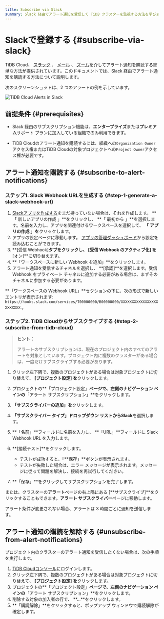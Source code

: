 ```yaml
---
title: Subscribe via Slack
summary: Slack 経由でアラート通知を受信して TiDB クラスターを監視する方法を学びます。
---
```


# Slackで登録する {#subscribe-via-slack}

TiDB Cloud、 [スラック](https://slack.com/) 、 [メール](/tidb-cloud/monitor-alert-email.md) 、 [ズーム](/tidb-cloud/monitor-alert-zoom.md)を介してアラート通知を購読する簡単な方法が提供されています。このドキュメントでは、Slack 経由でアラート通知を購読する方法について説明します。

次のスクリーンショットは、2 つのアラートの例を示しています。

![TiDB Cloud Alerts in Slack](https://docs-download.pingcap.com/media/images/docs/tidb-cloud/tidb-cloud-alert-subscription.png)

## 前提条件 {#prerequisites}

-   Slack 経由のサブスクリプション機能は、**エンタープライズ**または**プレミアム**サポート プランに加入している組織でのみ利用できます。

-   TiDB Cloudのアラート通知を購読するには、組織への`Organization Owner`アクセス権またはTiDB Cloudの対象プロジェクトへの`Project Owner`アクセス権が必要です。

## アラート通知を購読する {#subscribe-to-alert-notifications}

### ステップ1. Slack Webhook URLを生成する {#step-1-generate-a-slack-webhook-url}

1.  [Slackアプリを作成する](https://api.slack.com/apps/new)をまだ持っていない場合は、それを作成します。 **「 新しいアプリの作成 」**をクリックし、 **「 最初から 」**を選択します。名前を入力し、アプリを関連付けるワークスペースを選択して、 **「 アプリの作成 」を**クリックします。
2.  アプリの設定ページに移動します。 [アプリの管理ダッシュボード](https://api.slack.com/apps)から設定を読み込むことができます。
3.  **[受信 Webhook]**タブをクリックし、 **[受信 Webhook のアクティブ化] を****[オン]**に切り替えます。
4.  **「ワークスペースに新しい Webhook を追加」**をクリックします。
5.  アラート通知を受信するチャネルを選択し、 **[承認]**を選択します。受信 Webhook をプライベート チャネルに追加する必要がある場合は、まずそのチャネルに参加する必要があります。

**「ワークスペースの Webhook URL」**セクションの下に、次の形式で新しいエントリが表示されます: `https://hooks.slack.com/services/T00000000/B00000000/XXXXXXXXXXXXXXXXXXXXXXXX` 。

### ステップ2. TiDB Cloudからサブスクライブする {#step-2-subscribe-from-tidb-cloud}

> **ヒント：**
>
> アラートのサブスクリプションは、現在のプロジェクト内のすべてのアラートを対象としています。プロジェクト内に複数のクラスターがある場合は、一度だけサブスクライブする必要があります。

1.  クリック<mdsvgicon name="icon-left-projects">左下隅で、複数のプロジェクトがある場合は対象プロジェクトに切り替えて、 **[プロジェクト設定] を**クリックします。</mdsvgicon>

2.  プロジェクトの**「プロジェクト設定」**ページで、左側のナビゲーション ペインの**「アラート サブスクリプション」**をクリックします。

3.  **「サブスクライバーの追加」を**クリックします。

4.  **「サブスクライバー タイプ」**ドロップダウン リストから**Slack**を選択します。

5.  **「名前」**フィールドに名前を入力し、 **「URL」**フィールドに Slack Webhook URL を入力します。

6.  **[接続テスト]**をクリックします。

    -   テストが成功すると、「**保存」**ボタンが表示されます。
    -   テストが失敗した場合は、エラー メッセージが表示されます。メッセージに従って問題を解決し、接続を再試行してください。

7.  **「保存」**をクリックしてサブスクリプションを完了します。

または、クラスターの**アラート**ページの右上隅にある [**サブスクライブ]**をクリックすることもできます。**アラート サブスクライバー**ページに移動します。

アラート条件が変更されない場合、アラートは 3 時間ごとに通知を送信します。

## アラート通知の購読を解除する {#unsubscribe-from-alert-notifications}

プロジェクト内のクラスターのアラート通知を受信したくない場合は、次の手順を実行します。

1.  [TiDB Cloudコンソール](https://tidbcloud.com)にログインします。
2.  クリック<mdsvgicon name="icon-left-projects">左下隅で、複数のプロジェクトがある場合は対象プロジェクトに切り替えて、 **[プロジェクト設定] を**クリックします。</mdsvgicon>
3.  プロジェクトの**「プロジェクト設定」**ページで、左側のナビゲーション ペインの**「アラート サブスクリプション」**をクリックします。
4.  削除する対象の加入者の行で、 **...**をクリックします。
5.  **「購読解除」**をクリックすると、ポップアップ ウィンドウで購読解除が確定します。
